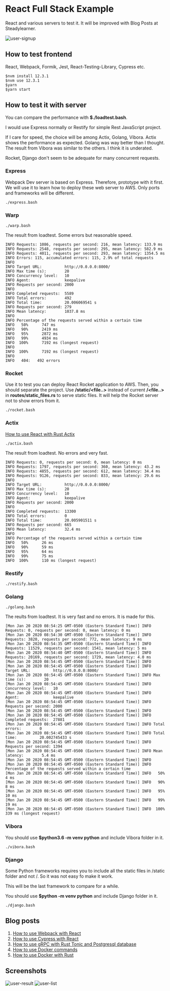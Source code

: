 [How to use React with Rust Actix]: https://www.steadylearner.com/blog/read/How-to-use-React-with-Rust-Actix
[How to use Docker commands]: https://www.steadylearner.com/blog/read/How-to-use-Docker-commands
[How to use Docker with Rust]: https://www.steadylearner.com/blog/read/How-to-use-Docker-with-Rust

# React Full Stack Example

React and various servers to test it. It will be improved with Blog Posts at Steadylearner.

![user-signup](/src/images/screenshot/user-signup.png)

## How to test frontend

React, Webpack, Formik, Jest, React-Testing-Library, Cypress etc.

```console
$nvm install 12.3.1
$nvm use 12.3.1
$yarn
$yarn start
```

## How to test it with server

You can compare the performance with **$./loadtest.bash**.

I would use Express normally or Restify for simple Rest JavaScript project.

If I care for speed, the choice will be among Actix, Golang, Vibora. Actix shows the performance as expected. Golang was way better than I thought. The result from Vibora was similar to the others. I think it is underated.

Rocket, Django don't seem to be adequate for many concurrent requests.

### Express

Webpack Dev server is based on Express. Therefore, prototype with it first. We will use it to learn how to deploy these web server to AWS. Only ports and frameworks will be different.

```console
./express.bash
```

### Warp

```console
./warp.bash
```

The result from loadtest. Some errors but reasonable speed.

```console
INFO Requests: 1086, requests per second: 216, mean latency: 133.9 ms
INFO Requests: 2548, requests per second: 295, mean latency: 582.9 ms
INFO Requests: 4011, requests per second: 293, mean latency: 1354.5 ms
INFO Errors: 115, accumulated errors: 115, 2.9% of total requests
INFO
INFO Target URL:          http://0.0.0.0:8000/
INFO Max time (s):        20
INFO Concurrency level:   10
INFO Agent:               keepalive
INFO Requests per second: 2000
INFO
INFO Completed requests:  5589
INFO Total errors:        492
INFO Total time:          20.006069541 s
INFO Requests per second: 279
INFO Mean latency:        1037.8 ms
INFO
INFO Percentage of the requests served within a certain time
INFO   50%      747 ms
INFO   90%      2419 ms
INFO   95%      2872 ms
INFO   99%      4934 ms
INFO  100%      7192 ms (longest request)
INFO
INFO  100%      7192 ms (longest request)
INFO
INFO   404:   492 errors
```

### Rocket

Use it to test you can deploy React Rocket application to AWS. Then, you should separate the project. Use **/static/<file..>** instead of current **/<file..>** in **routes/static_files.rs** to serve static files. It will help the Rocket server not to show errors from it.

```console
./rocket.bash
```

### Actix

[How to use React with Rust Actix]

```console
./actix.bash
```

The result from loadtest. No errors and very fast.

```console
INFO Requests: 0, requests per second: 0, mean latency: 0 ms
INFO Requests: 1797, requests per second: 360, mean latency: 43.2 ms
INFO Requests: 4855, requests per second: 612, mean latency: 34.4 ms
INFO Requests: 9126, requests per second: 833, mean latency: 29.6 ms
INFO
INFO Target URL:          http://0.0.0.0:8000/
INFO Max time (s):        20
INFO Concurrency level:   10
INFO Agent:               keepalive
INFO Requests per second: 2000
INFO
INFO Completed requests:  13300
INFO Total errors:        0
INFO Total time:          20.005901511 s
INFO Requests per second: 665
INFO Mean latency:        32.4 ms
INFO
INFO Percentage of the requests served within a certain time
INFO   50%      26 ms
INFO   90%      59 ms
INFO   95%      64 ms
INFO   99%      75 ms
INFO  100%      110 ms (longest request)
```

### Restify

```console
./restify.bash
```

### Golang

```console
./golang.bash
```

The reults from loadtest. It is very fast and no errors. It is made for this.

```console
[Mon Jan 20 2020 08:54:25 GMT-0500 (Eastern Standard Time)] INFO Requests: 0, requests per second: 0, mean latency: 0 ms
[Mon Jan 20 2020 08:54:30 GMT-0500 (Eastern Standard Time)] INFO Requests: 3820, requests per second: 772, mean latency: 9 ms
[Mon Jan 20 2020 08:54:35 GMT-0500 (Eastern Standard Time)] INFO Requests: 11529, requests per second: 1541, mean latency: 5 ms
[Mon Jan 20 2020 08:54:40 GMT-0500 (Eastern Standard Time)] INFO Requests: 20169, requests per second: 1729, mean latency: 4.0 ms
[Mon Jan 20 2020 08:54:45 GMT-0500 (Eastern Standard Time)] INFO 
[Mon Jan 20 2020 08:54:45 GMT-0500 (Eastern Standard Time)] INFO Target URL:          http://0.0.0.0:8000/
[Mon Jan 20 2020 08:54:45 GMT-0500 (Eastern Standard Time)] INFO Max time (s):        20
[Mon Jan 20 2020 08:54:45 GMT-0500 (Eastern Standard Time)] INFO Concurrency level:   10
[Mon Jan 20 2020 08:54:45 GMT-0500 (Eastern Standard Time)] INFO Agent:               keepalive
[Mon Jan 20 2020 08:54:45 GMT-0500 (Eastern Standard Time)] INFO Requests per second: 2000
[Mon Jan 20 2020 08:54:45 GMT-0500 (Eastern Standard Time)] INFO 
[Mon Jan 20 2020 08:54:45 GMT-0500 (Eastern Standard Time)] INFO Completed requests:  27881
[Mon Jan 20 2020 08:54:45 GMT-0500 (Eastern Standard Time)] INFO Total errors:        0
[Mon Jan 20 2020 08:54:45 GMT-0500 (Eastern Standard Time)] INFO Total time:          20.002745433 s
[Mon Jan 20 2020 08:54:45 GMT-0500 (Eastern Standard Time)] INFO Requests per second: 1394
[Mon Jan 20 2020 08:54:45 GMT-0500 (Eastern Standard Time)] INFO Mean latency:        5.4 ms
[Mon Jan 20 2020 08:54:45 GMT-0500 (Eastern Standard Time)] INFO 
[Mon Jan 20 2020 08:54:45 GMT-0500 (Eastern Standard Time)] INFO Percentage of the requests served within a certain time
[Mon Jan 20 2020 08:54:45 GMT-0500 (Eastern Standard Time)] INFO   50%      4 ms
[Mon Jan 20 2020 08:54:45 GMT-0500 (Eastern Standard Time)] INFO   90%      8 ms
[Mon Jan 20 2020 08:54:45 GMT-0500 (Eastern Standard Time)] INFO   95%      10 ms
[Mon Jan 20 2020 08:54:45 GMT-0500 (Eastern Standard Time)] INFO   99%      19 ms
[Mon Jan 20 2020 08:54:45 GMT-0500 (Eastern Standard Time)] INFO  100%      339 ms (longest request)
```


### Vibora

You should use **$python3.6 -m venv python** and include Vibora folder in it.

```console
./vibora.bash
```

### Django

Some Python frameworks requires you to include all the static files in /static folder and not /. So it was not easy fo make it work.

This will be the last framework to compare for a while.

You should use **$python -m venv python** and include Django folder in it.

```console
./django.bash
```

## Blog posts

1. [How to use Webpack with React](https://www.steadylearner.com/blog/read/How-to-use-Webpack-with-React)
2. [How to use Cypress with React](https://www.steadylearner.com/blog/read/How-to-use-Cypress-with-React)
3. [How to use gRPC with Rust Tonic and Postgresql database](https://www.steadylearner.com/blog/read/How-to-use-gRPC-with-Rust-Tonic-and-Postgresql-database)
4. [How to use Docker commands]
5. [How to use Docker with Rust]

## Screenshots

![user-result](/src/images/screenshot/user-result.png)
![user-list](/src/images/screenshot/user-list.png)
